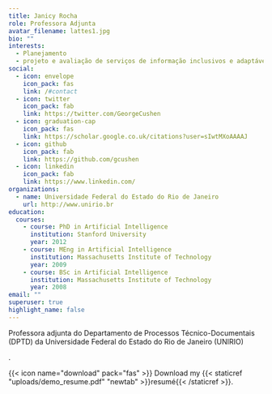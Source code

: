 ```yaml
---
title: Janicy Rocha
role: Professora Adjunta
avatar_filename: lattes1.jpg
bio: ""
interests:
  - Planejamento
  - projeto e avaliação de serviços de informação inclusivos e adaptáveis.
social:
  - icon: envelope
    icon_pack: fas
    link: /#contact
  - icon: twitter
    icon_pack: fab
    link: https://twitter.com/GeorgeCushen
  - icon: graduation-cap
    icon_pack: fas
    link: https://scholar.google.co.uk/citations?user=sIwtMXoAAAAJ
  - icon: github
    icon_pack: fab
    link: https://github.com/gcushen
  - icon: linkedin
    icon_pack: fab
    link: https://www.linkedin.com/
organizations:
  - name: Universidade Federal do Estado do Rio de Janeiro
    url: http://www.unirio.br
education:
  courses:
    - course: PhD in Artificial Intelligence
      institution: Stanford University
      year: 2012
    - course: MEng in Artificial Intelligence
      institution: Massachusetts Institute of Technology
      year: 2009
    - course: BSc in Artificial Intelligence
      institution: Massachusetts Institute of Technology
      year: 2008
email: ""
superuser: true
highlight_name: false
---
```

<!--StartFragment-->

Professora adjunta do Departamento de Processos Técnico-Documentais (DPTD) da Universidade Federal do Estado do Rio de Janeiro (UNIRIO)

<!--EndFragment-->.

{{< icon name="download" pack="fas" >}} Download my {{< staticref "uploads/demo_resume.pdf" "newtab" >}}resumé{{< /staticref >}}.